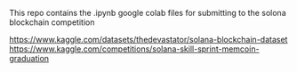 This repo contains the .ipynb google colab files for submitting to the solona blockchain competition

https://www.kaggle.com/datasets/thedevastator/solana-blockchain-dataset
https://www.kaggle.com/competitions/solana-skill-sprint-memcoin-graduation
